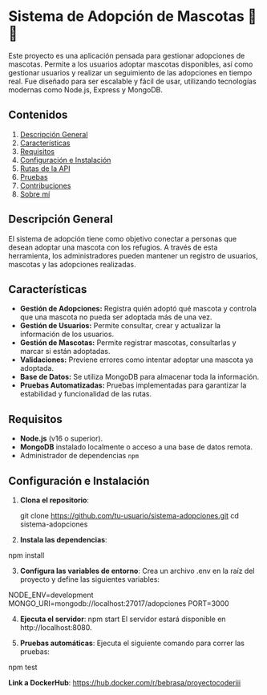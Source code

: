 # Sistema de Adopción de Mascotas 🐶🐱

Este proyecto es una aplicación pensada para gestionar adopciones de mascotas. Permite a los usuarios adoptar mascotas disponibles, así como gestionar usuarios y realizar un seguimiento de las adopciones en tiempo real. Fue diseñado para ser escalable y fácil de usar, utilizando tecnologías modernas como Node.js, Express y MongoDB.

## Contenidos

1. [Descripción General](#descripción-general)  
2. [Características](#características)  
3. [Requisitos](#requisitos)  
4. [Configuración e Instalación](#configuración-e-instalación)  
5. [Rutas de la API](#rutas-de-la-api)  
6. [Pruebas](#pruebas)  
7. [Contribuciones](#contribuciones)  
8. [Sobre mí](#sobre-mí)  

## Descripción General

El sistema de adopción tiene como objetivo conectar a personas que desean adoptar una mascota con los refugios. A través de esta herramienta, los administradores pueden mantener un registro de usuarios, mascotas y las adopciones realizadas.

## Características

- **Gestión de Adopciones:** Registra quién adoptó qué mascota y controla que una mascota no pueda ser adoptada más de una vez.  
- **Gestión de Usuarios:** Permite consultar, crear y actualizar la información de los usuarios.  
- **Gestión de Mascotas:** Permite registrar mascotas, consultarlas y marcar si están adoptadas.  
- **Validaciones:** Previene errores como intentar adoptar una mascota ya adoptada.  
- **Base de Datos:** Se utiliza MongoDB para almacenar toda la información.  
- **Pruebas Automatizadas:** Pruebas implementadas para garantizar la estabilidad y funcionalidad de las rutas.  

## Requisitos

- **Node.js** (v16 o superior).  
- **MongoDB** instalado localmente o acceso a una base de datos remota.  
- Administrador de dependencias `npm` 

## Configuración e Instalación

1. **Clona el repositorio**:

   git clone https://github.com/tu-usuario/sistema-adopciones.git
   cd sistema-adopciones

2. **Instala las dependencias**:

npm install

3. **Configura las variables de entorno**:
Crea un archivo .env en la raíz del proyecto y define las siguientes variables:

NODE_ENV=development
MONGO_URI=mongodb://localhost:27017/adopciones
PORT=3000

4. **Ejecuta el servidor**:
npm start
El servidor estará disponible en http://localhost:8080.

5. **Pruebas automáticas**: Ejecuta el siguiente comando para correr las pruebas:

npm test

**Link a DockerHub**:
https://hub.docker.com/r/bebrasa/proyectocoderiii
